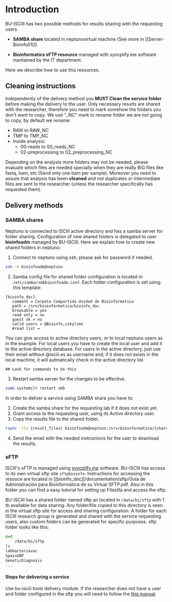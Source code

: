 # Introduction

BU-ISCIII has two possible methods for results sharing with the requesting users.

- **SAMBA share** located in neptunovirtual machine (See more in [[Server-Bioinfo01]])

- **Bioinformatics sFTP resource** managed with syncplify.me software mantained by the IT department.

Here we describe how to use this resources.

## Cleaning instructions

Independently of the delivery method you **MUST Clean the service folder** before making the delivery to the user. Only necessary results are shared with the researcher, therefore you need to mark somehow the folders you don't want to copy. We use "_NC" mark to rename folder we are not going to copy, by default we rename:

- RAW to RAW_NC
- TMP to TMP_NC
- Inside analysis:
  - 00-reads to 00_reads_NC
  - 02-preprocessing to 02_preprocessing_NC

Depending on the analysis more folders may not be needed, please evaluate which files are needed specially when they are really BIG files like fastq, bam, etc (Send only one bam per sample). Moreover you need to assure that analysis has been **cleaned** and not duplicates or intermediate files are sent to the researcher (unless the researcher specifically has requested them).

## Delivery methods

### SAMBA shares

Neptuno is connected to ISCIII active directory and has a samba server for folder sharing. Configuration of new shared folders is delegated to user **bioinfoadm** managed by BU-ISCIII. Here we explain how to create new shared folders in neptuno:

1. Connect to neptuno using ssh, please ask for password if needed.

```Bash
ssh -X bioinfoadm@neptuno
```

2. Samba config file for shared folder configuration is located in ```/etc/samba/smbbioinfoadm.conf```. Each folder configuration is set using this template:

```shell
[bioinfo_doc]
   comment = Carpeta Compartida Unidad de Bioinformatica
   path = /srv/bioinformatica/bioinfo_doc
   browsable = yes
   read only = no
   guest ok = no
   valid users = @Bioinfo,iskylims
   #read list =
```

You can give access to active directory users, or to local neptuno users as in the example. For local users you have to create the local user and add it to the active directory database. For users in the active directory, just use their email without @isciii.es as username and, if it does not exists in the local machine, it will autmatically check in the active directory list.

```shell
## Look for commands to do this
```

3. Restart samba server for the changes to be effective.

```Bash
sudo systemclt restart smb
```

In order to deliver a service using SAMBA share you have to:

1. Create the samba share for the requesting lab if it does not exist yet.
2. Grant access to the requesting user, using its Active directory user.
3. Copy the results file to the shared folder.

```Bash
rsync -rlv {result_files} bioinfoadm@neptuno:/srv/bioinformatica/{shared_folder}
```

4. Send the email with the needed instructions for the user to download the results.

### sFTP

ISCIII's sFTP is managed using [syncplify.me](https://www.syncplify.me/) software. BU-ISCIII has access to its own virtual sftp site ```sftpbioinfo```. Instructions for accessing the resouce are located in [[bioinfo_doc]]/documentation/sftp/Guía de Administración para Bioinformática de su Virtual SFTP.pdf. Also in this folder you can find a easy tutorial for setting up Filezilla and access the sftp.

BU-ISCIII has a shared folder named sftp an located in ```/data/bi/sftp``` with 1 tb available for data sharing. Any folder/file copied to this directory is seen in the virtual sftp site for access and sharing configuration. A folder for each ISCIII research group is generated and shared with the service requesting users, also custom folders can be generated for specific purposes. sftp folder looks like this:

```Bash
pwd
    /data/bi/sftp
ls
labbacteriavac
SpainUDP
GeneticDiagnosis
...
```

#### Steps for delivering a service

Use bu-isciii tools delivery module. If the researcher does not have a user and folder configured in the sftp you will need to follow the [this manual](./SFTP-management.md).
